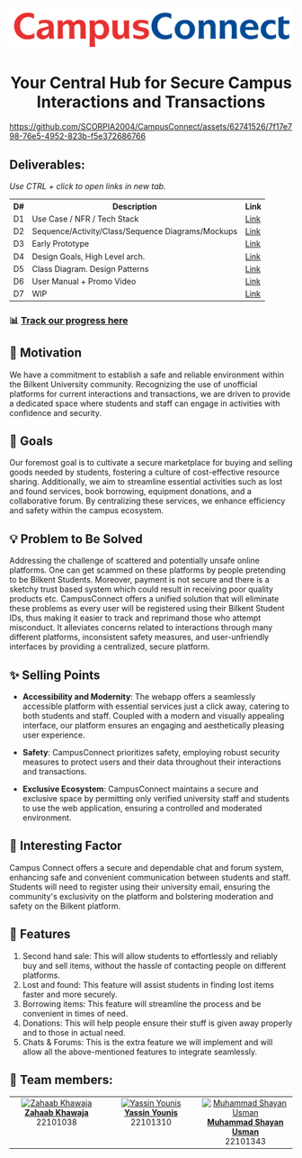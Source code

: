<div style="text-align: center;">
  <img src="./code/client/src/assets/main-logo.svg" alt="🎓 Logo" classname="main-logo"/>
  <h1 align="center">Your Central Hub for Secure Campus Interactions and Transactions</h1>
</div>

https://github.com/SCORPIA2004/CampusConnect/assets/62741526/7f17e798-76e5-4952-823b-f5e372686766

## Deliverables:
<p><i>Use CTRL + click to open links in new tab. </i></p>
<table align="center">
    <th>D#</th>
    <th>Description</th>
    <th>Link</th>
  <tr>
    <td>D1</td>
    <td>Use Case / NFR / Tech Stack</td>
    <td><a href="D1">Link</a></td>
  </tr>
  <tr>
    <td>D2</td>
    <td>Sequence/Activity/Class/Sequence Diagrams/Mockups</td>
    <td><a href="D2">Link</a></td>
  </tr>
  <tr>
    <td>D3</td>
    <td>Early Prototype</td>
    <td><a href="D3">Link</a></td>
  </tr>
  <tr>
    <td>D4</td>
    <td>Design Goals, High Level arch.</td>
    <td><a href="D4">Link</a></td>
  </tr>
  <tr>
    <td>D5</td>
    <td>Class Diagram. Design Patterns</td>
    <td><a href="D5">Link</a></td>
  </tr>
  <tr>
    <td>D6</td>
    <td>User Manual + Promo Video</td>
    <td><a href="D6">Link</a></td>
  </tr>
  <tr>
    <td>D7</td>
    <td>WIP</td>
    <td><a href="D7">Link</a></td>
  </tr>
</table>



### 📊 [Track our progress here](https://docs.google.com/document/d/1898wQBFwcTYj7oKlt3NTa2m95W4ETibqd-PKDdmIz5g/edit?usp=sharing)


## 🌟 Motivation

We have a commitment to establish a safe and reliable environment within the Bilkent University community. Recognizing
the use of unofficial platforms for current interactions and transactions, we are driven to provide a dedicated space
where students and staff can engage in activities with confidence and security.

## 🎯 Goals

Our foremost goal is to cultivate a secure marketplace for buying and selling goods needed by students, fostering a
culture of cost-effective resource sharing. Additionally, we aim to streamline essential activities such as lost and
found services, book borrowing, equipment donations, and a collaborative forum. By centralizing these services, we
enhance efficiency and safety within the campus ecosystem.

## 💡 Problem to Be Solved

Addressing the challenge of scattered and potentially unsafe online platforms. One can get scammed on these platforms by people pretending to be Bilkent Students. Moreover, payment is not secure and there is a sketchy trust based system which could result in receiving poor quality products etc. CampusConnect offers a unified solution that will eliminate these problems as every user will be registered using their Bilkent Student IDs, thus making it easier to track and reprimand those who attempt misconduct. It alleviates concerns related to interactions through many different platforms, inconsistent safety measures, and user-unfriendly interfaces by providing a centralized, secure platform.

## ✨ Selling Points

- **Accessibility and Modernity**: The webapp offers a seamlessly accessible platform with essential services just a
  click away, catering to both students and staff. Coupled with a modern and visually appealing interface, our platform
  ensures an engaging and aesthetically pleasing user experience.

- **Safety**: CampusConnect prioritizes safety, employing robust security measures to protect users and their data
  throughout their interactions and transactions.

- **Exclusive Ecosystem**: CampusConnect maintains a secure and exclusive space by permitting only verified university
  staff and students to use the web application, ensuring a controlled and moderated environment.

## 🌟 Interesting Factor

Campus Connect offers a secure and dependable chat and forum system, enhancing safe and convenient communication between
students and staff. Students will need to register using their university email, ensuring the community's exclusivity on
the platform and bolstering moderation and safety on the Bilkent platform.

## 🚀 Features

1. Second hand sale: This will allow students to effortlessly and reliably buy and sell items, without the hassle of
   contacting people on different platforms.
2. Lost and found: This feature will assist students in finding lost items faster and more securely.
3. Borrowing items: This feature will streamline the process and be convenient in times of need.
4. Donations: This will help people ensure their stuff is given away properly and to those in actual need.
5. Chats & Forums: This is the extra feature we will implement and will allow all the above-mentioned features to
   integrate seamlessly.

<!-- 
## Program Flow
<img src="programFlow.svg">
-->

## 👥 Team members:

<table align="center">
  <tbody>
    <tr>
      <td align="center" valign="top" width="20%"><a href="https://github.com/Agast0"><img src="https://avatars.githubusercontent.com/u/19611332?v=4" width="100px;" alt="Zahaab Khawaja"/><br /><b>Zahaab Khawaja</b></a><br/>22101038</td>
      <td align="center" valign="top" width="20%"><a href="https://github.com/Yassin-Younis"><img src="https://avatars.githubusercontent.com/u/91337404?v=4" width="100px;" alt="Yassin Younis"/><br /><b>Yassin Younis</b></a><br/>22101310</td>
      <td align="center" valign="top" width="20%"><a href="https://github.com/SCORPIA2004"><img src="https://avatars.githubusercontent.com/u/62741526?v=4" width="100px;" alt="Muhammad Shayan Usman"/><br/><b>Muhammad Shayan Usman</b></a><br/>22101343</td>

  </tbody>
</table>

